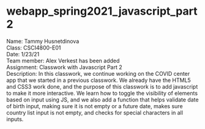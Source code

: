# webapp_spring2021_javascript_part2

Name: Tammy Husnetdinova <br>
Class: CSCI4800-E01 <br>
Date: 1/23/21 <br>
Team member: Alex Verkest has been added <br>
Assignment: Classwork with Javascript Part 2 <br>
Description: In this classwork, we continue working on the COVID center app that we started in a previous classwork. We already have the HTML5 and CSS3 work done, and the purpose of this classwork is to add javascript to make it more interactive. We learn how to toggle the visibility of elements based on input using JS, and we also add a function that helps validate date of birth input, making sure it is not empty or a future date, makes sure country list input is not empty, and checks for special characters in all inputs. <br>
